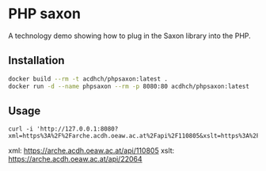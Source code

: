# PHP saxon

A technology demo showing how to plug in the Saxon library into the PHP.

## Installation

```bash
docker build --rm -t acdhch/phpsaxon:latest .
docker run -d --name phpsaxon --rm -p 8080:80 acdhch/phpsaxon:latest
```

## Usage

```
curl -i 'http://127.0.0.1:8080?xml=https%3A%2F%2Farche.acdh.oeaw.ac.at%2Fapi%2F110805&xslt=https%3A%2F%2Farche.acdh.oeaw.ac.at%2Fapi%2F22064'
```

xml: https://arche.acdh.oeaw.ac.at/api/110805
xslt: https://arche.acdh.oeaw.ac.at/api/22064

